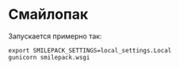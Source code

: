 Смайлопак
=========

Запускается примерно так:

```
export SMILEPACK_SETTINGS=local_settings.Local
gunicorn smilepack.wsgi
```
